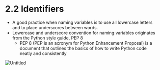 # 2.2 Identifiers

- A good practice when naming variables is to use all lowercase letters and to place underscores between words.
- Lowercase and underscore convention for naming variables originates from the Python style guide, PEP 8
    - PEP 8 (PEP is an acronym for Python Enhancement Proposal) is a document that outlines the basics of how to write Python code neatly and consistently

![Untitled](python-reserved-words.png)